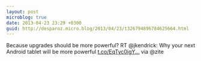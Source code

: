 ```yaml
---
layout: post
microblog: true
date: 2013-04-23 23:29 +0300
guid: http://desparoz.micro.blog/2013/04/23/t326794896784625664.html
---
```

Because upgrades should be more powerful? RT @jkendrick: Why your next Android tablet will be more powerful [t.co/EqTyc0igY...](http://t.co/EqTyc0igYE) via @zite
